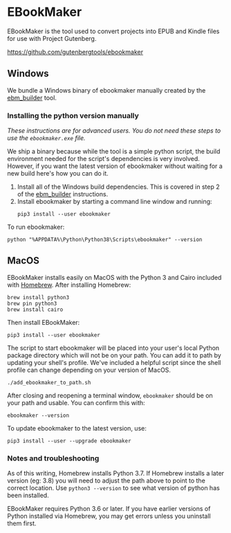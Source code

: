 # EBookMaker

EBookMaker is the tool used to convert projects into EPUB and Kindle files
for use with Project Gutenberg.

https://github.com/gutenbergtools/ebookmaker

## Windows

We bundle a Windows binary of ebookmaker manually created by the 
[ebm_builder](https://github.com/DistributedProofreaders/ebm_builder) tool.

### Installing the python version manually

_These instructions are for advanced users. You do not need these steps to use
the `ebookmaker.exe` file._

We ship a binary because while the tool is a simple python script, the build
environment needed for the script's dependencies is very involved. However,
if you want the latest version of ebookmaker without waiting for a new build
here's how you can do it.

1. Install all of the Windows build dependencies. This is covered in step 2 of the
   [ebm_builder](https://github.com/DistributedProofreaders/ebm_builder/blob/master/README.md)
   instructions.
2. Install ebookmaker by starting a command line window and running:
   ```
   pip3 install --user ebookmaker
   ```

To run ebookmaker:
```
python "%APPDATA%\Python\Python38\Scripts\ebookmaker" --version
```

## MacOS

EBookMaker installs easily on MacOS with the Python 3 and Cairo included with
[Homebrew](https://brew.sh). After installing Homebrew:

```
brew install python3
brew pin python3
brew install cairo
```

Then install EBookMaker:

```
pip3 install --user ebookmaker
```

The script to start ebookmaker will be placed into your user's local Python
package directory which will not be on your path. You can add it to path by
updating your shell's profile. We've included a helpful script since the
shell profile can change depending on your version of MacOS.

```
./add_ebookmaker_to_path.sh
```

After closing and reopening a terminal window, `ebookmaker` should be on your
path and usable. You can confirm this with:

```
ebookmaker --version
```

To update ebookmaker to the latest version, use:

```
pip3 install --user --upgrade ebookmaker
```

### Notes and troubleshooting

As of this writing, Homebrew installs Python 3.7. If Homebrew installs a later
version (eg: 3.8) you will need to adjust the path above to point to the
correct location. Use `python3 --version` to see what version of python has
been installed.

EBookMaker requires Python 3.6 or later. If you have earlier versions of
Python installed via Homebrew, you may get errors unless you uninstall them
first.
